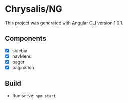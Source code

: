 # Chrysalis/NG

This project was generated with [Angular CLI](https://github.com/angular/angular-cli) version 1.0.1.

## Components

- [x] sidebar
- [x] navMenu
- [x] pager
- [x] pagination

## Build
* Run serve: `npm start`
